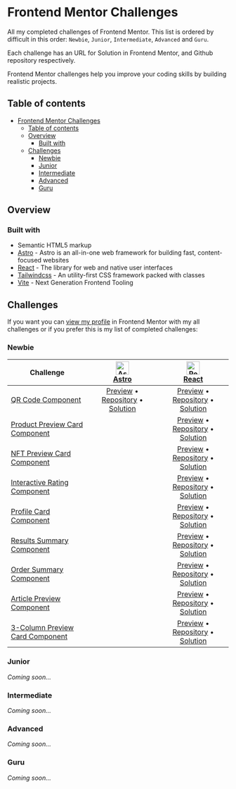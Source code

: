 # Frontend Mentor Challenges

All my completed challenges of Frontend Mentor. This list is ordered by difficult in this order: `Newbie`, `Junior`, `Intermediate`, `Advanced` and `Guru`.

Each challenge has an URL for Solution in Frontend Mentor, and Github repository respectively.

Frontend Mentor challenges help you improve your coding skills by building realistic projects.

## Table of contents

- [Frontend Mentor Challenges](#frontend-mentor-challenges)
  - [Table of contents](#table-of-contents)
  - [Overview](#overview)
    - [Built with](#built-with)
  - [Challenges](#challenges)
    - [Newbie](#newbie)
    - [Junior](#junior)
    - [Intermediate](#intermediate)
    - [Advanced](#advanced)
    - [Guru](#guru)

## Overview

### Built with

- Semantic HTML5 markup
- [Astro](https://astro.build) - Astro is an all-in-one web framework for building fast, content-focused websites
- [React](https://reactjs.org) - The library for web and native user interfaces
- [Tailwindcss](https://tailwindcss.com) - An utility-first CSS framework packed with classes
- [Vite](https://vitejs.dev) - Next Generation Frontend Tooling

## Challenges

If you want you can [view my profile](https://www.frontendmentor.io/profile/Ciensprog) in Frontend Mentor with my all challenges or if you prefer this is my list of completed challenges:

### Newbie

<!-- prettier-ignore -->
| Challenge | <a href="https://astro.build"><img src="https://skillicons.dev/icons?theme=dark&i=astro" height="30" width="30" alt="Astro" /><br />Astro</a> | <a href="https://react.dev"><img src="https://skillicons.dev/icons?theme=dark&i=react" height="30" width="30" alt="React" /><br />React</a> |
| --- | :---: | :---: |
| [QR Code Component](https://www.frontendmentor.io/challenges/qr-code-component-iux_sIO_H) | [Preview](https://ciensprog.github.io/FM-001-QR-Code-Component-With-Astro/) • [Repository](https://github.com/Ciensprog/FM-001-QR-Code-Component-With-Astro) • [Solution](https://www.frontendmentor.io/solutions/qr-code-component-with-astro-kT5EJ5nacW) | [Preview](https://ciensprog.github.io/FM-001-QR-code-component/) • [Repository](https://github.com/Ciensprog/FM-001-QR-code-component) • [Solution](https://www.frontendmentor.io/solutions/qr-code-component-jleqdwHF8k) |
| [Product Preview Card Component](https://www.frontendmentor.io/challenges/product-preview-card-component-GO7UmttRfa) |  | [Preview](https://ciensprog.github.io/FM-002-Product-Preview-Card-Component/) • [Repository](https://github.com/Ciensprog/FM-002-Product-Preview-Card-Component) • [Solution](https://www.frontendmentor.io/solutions/product-preview-card-component-riJ8h4-u8Z) |
| [NFT Preview Card Component](https://www.frontendmentor.io/challenges/nft-preview-card-component-SbdUL_w0U) |  | [Preview](https://ciensprog.github.io/FM-003-NFT-Preview-Card-Component/) • [Repository](https://github.com/Ciensprog/FM-003-NFT-Preview-Card-Component) • [Solution](https://www.frontendmentor.io/solutions/nft-preview-card-component-Nnnuw1iNrX) |
| [Interactive Rating Component](https://www.frontendmentor.io/challenges/interactive-rating-component-koxpeBUmI) |  | [Preview](https://ciensprog.github.io/FM-004-Interactive-Rating-Component/) • [Repository](https://github.com/Ciensprog/FM-004-Interactive-Rating-Component) • [Solution](https://www.frontendmentor.io/solutions/interactive-rating-component-SgpEUFftS-) |
| [Profile Card Component](https://www.frontendmentor.io/challenges/profile-card-component-cfArpWshJ) |  | [Preview](https://ciensprog.github.io/FM-005-Profile-Card-Component/) • [Repository](https://github.com/Ciensprog/FM-005-Profile-Card-Component) • [Solution](https://www.frontendmentor.io/solutions/profile-card-component-UycOGfQO5Q) |
| [Results Summary Component](https://www.frontendmentor.io/challenges/results-summary-component-CE_K6s0maV) |  | [Preview](https://ciensprog.github.io/FM-006-Results-Summary-Component/) • [Repository](https://github.com/Ciensprog/FM-006-Results-Summary-Component) • [Solution](https://www.frontendmentor.io/solutions/results-summary-component-ngQPa1Kef5) |
| [Order Summary Component](https://www.frontendmentor.io/challenges/order-summary-component-QlPmajDUj) |  | [Preview](https://ciensprog.github.io/FM-007-Order-Summary-Component/) • [Repository](https://github.com/Ciensprog/FM-007-Order-Summary-Component) • [Solution](https://www.frontendmentor.io/solutions/order-summary-component-9Pmp9NMGMF) |
| [Article Preview Component](https://www.frontendmentor.io/challenges/article-preview-component-dYBN_pYFT) |  | [Preview](https://ciensprog.github.io/FM-008-Article-Preview-Component/) • [Repository](https://github.com/Ciensprog/FM-008-Article-Preview-Component) • [Solution](https://www.frontendmentor.io/solutions/article-preview-component-jE08Y4LMR1) |
| [3-Column Preview Card Component](https://www.frontendmentor.io/challenges/3column-preview-card-component-pH92eAR2-) |  | [Preview](https://ciensprog.github.io/FM-009-3-Column-Preview-Card-Component/) • [Repository](https://github.com/Ciensprog/FM-009-3-Column-Preview-Card-Component) • [Solution](https://www.frontendmentor.io/solutions/3column-preview-card-component-O-PDM9bFO6) |

### Junior

_Coming soon..._

### Intermediate

_Coming soon..._

### Advanced

_Coming soon..._

### Guru

_Coming soon..._
